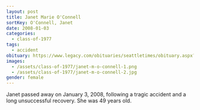 ```yaml
---
layout: post
title: Janet Marie O'Connell
sortKey: O'Connell, Janet
date: 2008-01-03
categories:
  - class-of-1977
tags:
  - accident
obituary: https://www.legacy.com/obituaries/seattletimes/obituary.aspx?n=Janet-OConnell&pid=100971422
images:
  - /assets/class-of-1977/janet-m-o-connell-1.png
  - /assets/class-of-1977/janet-m-o-connell-2.jpg
gender: female
---
```


Janet passed away on January 3, 2008, following a tragic accident and a long unsuccessful recovery. She was 49 years old.
